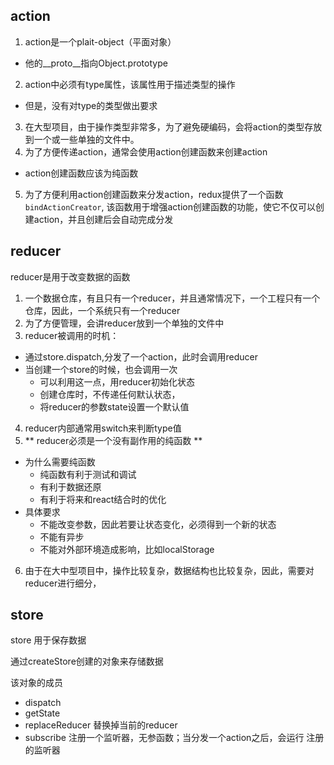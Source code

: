 ## action

1. action是一个plait-object（平面对象）
  - 他的__proto__指向Object.prototype
2. action中必须有type属性，该属性用于描述类型的操作
  - 但是，没有对type的类型做出要求
3. 在大型项目，由于操作类型非常多，为了避免硬编码，会将action的类型存放到一个或一些单独的文件中。
4. 为了方便传递action，通常会使用action创建函数来创建action
  - action创建函数应该为纯函数
5. 为了方便利用action创建函数来分发action，redux提供了一个函数```bindActionCreator```,
该函数用于增强action创建函数的功能，使它不仅可以创建action，并且创建后会自动完成分发


## reducer

reducer是用于改变数据的函数

1. 一个数据仓库，有且只有一个reducer，并且通常情况下，一个工程只有一个仓库，因此，一个系统只有一个reducer
2. 为了方便管理，会讲reducer放到一个单独的文件中
3. reducer被调用的时机：
 - 通过store.dispatch,分发了一个action，此时会调用reducer
 - 当创建一个store的时候，也会调用一次
    - 可以利用这一点，用reducer初始化状态
    - 创建仓库时，不传递任何默认状态，
    - 将reducer的参数state设置一个默认值
4. reducer内部通常用switch来判断type值
5. ** reducer必须是一个没有副作用的纯函数 **
  - 为什么需要纯函数
    - 纯函数有利于测试和调试
    - 有利于数据还原
    - 有利于将来和react结合时的优化
  - 具体要求
    - 不能改变参数，因此若要让状态变化，必须得到一个新的状态
    - 不能有异步
    - 不能对外部环境造成影响，比如localStorage
6. 由于在大中型项目中，操作比较复杂，数据结构也比较复杂，因此，需要对reducer进行细分，

## store

store 用于保存数据

通过createStore创建的对象来存储数据

该对象的成员
- dispatch
- getState
- replaceReducer 替换掉当前的reducer
- subscribe 注册一个监听器，无参函数；当分发一个action之后，会运行
注册的监听器